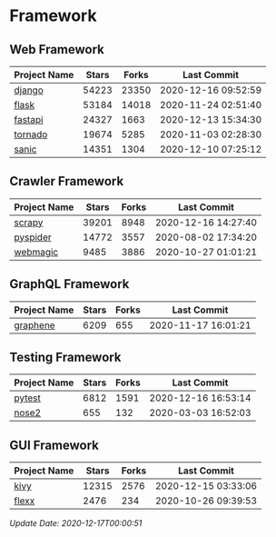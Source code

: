 # Framework

## Web Framework
| Project Name | Stars | Forks | Last Commit |
| ------------ | ----- | ----- | ----------- |
| [django](https://github.com/django/django) | 54223 | 23350 | 2020-12-16 09:52:59 |
| [flask](https://github.com/pallets/flask) | 53184 | 14018 | 2020-11-24 02:51:40 |
| [fastapi](https://github.com/tiangolo/fastapi) | 24327 | 1663 | 2020-12-13 15:34:30 |
| [tornado](https://github.com/tornadoweb/tornado) | 19674 | 5285 | 2020-11-03 02:28:30 |
| [sanic](https://github.com/huge-success/sanic) | 14351 | 1304 | 2020-12-10 07:25:12 |

## Crawler Framework
| Project Name | Stars | Forks | Last Commit |
| ------------ | ----- | ----- | ----------- |
| [scrapy](https://github.com/scrapy/scrapy) | 39201 | 8948 | 2020-12-16 14:27:40 |
| [pyspider](https://github.com/binux/pyspider) | 14772 | 3557 | 2020-08-02 17:34:20 |
| [webmagic](https://github.com/code4craft/webmagic) | 9485 | 3886 | 2020-10-27 01:01:21 |

## GraphQL Framework
| Project Name | Stars | Forks | Last Commit |
| ------------ | ----- | ----- | ----------- |
| [graphene](https://github.com/graphql-python/graphene) | 6209 | 655 | 2020-11-17 16:01:21 |

## Testing Framework
| Project Name | Stars | Forks | Last Commit |
| ------------ | ----- | ----- | ----------- |
| [pytest](https://github.com/pytest-dev/pytest) | 6812 | 1591 | 2020-12-16 16:53:14 |
| [nose2](https://github.com/nose-devs/nose2) | 655 | 132 | 2020-03-03 16:52:03 |

## GUI Framework
| Project Name | Stars | Forks | Last Commit |
| ------------ | ----- | ----- | ----------- |
| [kivy](https://github.com/kivy/kivy) | 12315 | 2576 | 2020-12-15 03:33:06 |
| [flexx](https://github.com/flexxui/flexx) | 2476 | 234 | 2020-10-26 09:39:53 |

*Update Date: 2020-12-17T00:00:51*